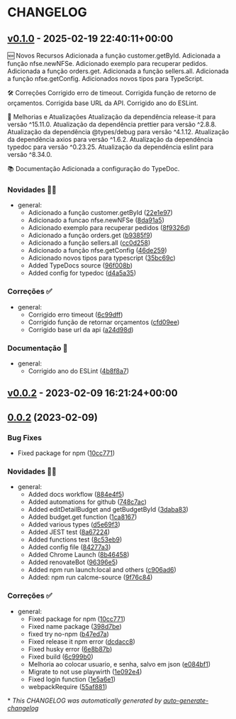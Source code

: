 # CHANGELOG

## [v0.1.0](https://github.com/icleitoncosta/calcme-js/releases/tag/v0.1.0) - 2025-02-19 22:40:11+00:00

🆕 Novos Recursos
Adicionada a função customer.getById.
Adicionada a função nfse.newNFSe.
Adicionado exemplo para recuperar pedidos.
Adicionada a função orders.get.
Adicionada a função sellers.all.
Adicionada a função nfse.getConfig.
Adicionados novos tipos para TypeScript.

🛠️ Correções
Corrigido erro de timeout.
Corrigida função de retorno de orçamentos.
Corrigida base URL da API.
Corrigido ano do ESLint.

🔧 Melhorias e Atualizações
Atualização da dependência release-it para versão ^15.11.0.
Atualização da dependência prettier para versão ^2.8.8.
Atualização da dependência @types/debug para versão ^4.1.12.
Atualização da dependência axios para versão ^1.6.2.
Atualização da dependência typedoc para versão ^0.23.25.
Atualização da dependência eslint para versão ^8.34.0.

📚 Documentação
Adicionada a configuração do TypeDoc.

### Novidades 🎉🚀

- general:
  - Adicionado a função customer.getById ([22e1e97](https://github.com/icleitoncosta/calcme-js/commit/22e1e97cb11e8ed2d09ef5ca5c57869fde50e6b0))
  - Adicionado a funcao nfse.newNFSe ([8da91a5](https://github.com/icleitoncosta/calcme-js/commit/8da91a5a76a33c3d7dd5fe85b55c09c980c1ec46))
  - Adicionado exemplo para recuperar pedidos ([8f9326d](https://github.com/icleitoncosta/calcme-js/commit/8f9326d332acf0ed31f917593038408b240d93c3))
  - Adicionado a função orders.get ([b9385f9](https://github.com/icleitoncosta/calcme-js/commit/b9385f9b264159ad746d2e3f34395820500aad39))
  - Adicionado a função sellers.all ([cc0d258](https://github.com/icleitoncosta/calcme-js/commit/cc0d2580e4310e58ff538e9e74aca68614f86a7e))
  - Adicionado a função nfse.getConfig ([46de259](https://github.com/icleitoncosta/calcme-js/commit/46de259a05516204e6e462faed47538b49ef2b16))
  - Adicionado novos tipos para typescript ([35bc69c](https://github.com/icleitoncosta/calcme-js/commit/35bc69c769c3ebf58b951f0fc7c8bec5d5d2a061))
  - Added TypeDocs source ([96f008b](https://github.com/icleitoncosta/calcme-js/commit/96f008bf22342b526e58c9fdba2e0a45f3135afb))
  - Added config for typedoc ([d4a5a35](https://github.com/icleitoncosta/calcme-js/commit/d4a5a357dfca4ec7cc8133db35aaedbcec6d7897))

### Correções ✅

- general:
  - Corrigido erro timeout ([6c99dff](https://github.com/icleitoncosta/calcme-js/commit/6c99dffe2a84a727801f413058ad6026ed6e953e))
  - Corrigido função de retornar orçamentos ([cfd09ee](https://github.com/icleitoncosta/calcme-js/commit/cfd09ee769d321bdd90b83ba95428ad3731ba8a7))
  - Corrigido base url da api ([a24d98d](https://github.com/icleitoncosta/calcme-js/commit/a24d98ddac9e4c47e60842b2c385e7c76a1ac1e9))

### Documentação 📄

- general:
  - Corrigido ano do ESLint ([4b8f8a7](https://github.com/icleitoncosta/calcme-js/commit/4b8f8a787edb2f9ff914ed6f588e7ab10ffea4bd))

## [v0.0.2](https://github.com/icleitoncosta/calcme-js/releases/tag/v0.0.2) - 2023-02-09 16:21:24+00:00

## [0.0.2](https://github.com/icleitoncosta/calcme-js/compare/0.0.1...v0.0.2) (2023-02-09)


### Bug Fixes

* Fixed package for npm ([10cc771](https://github.com/icleitoncosta/calcme-js/commit/10cc77178d9c4c37a8d0bf96eae4d067147d9e64))

### Novidades 🎉🚀

- general:
  - Added docs workflow ([884e4f5](https://github.com/icleitoncosta/calcme-js/commit/884e4f55825dee618ec0c379f6b0df49f77822c0))
  - Added automations for github ([748c7ac](https://github.com/icleitoncosta/calcme-js/commit/748c7ace170650e8625a4f48d1576e1cc42c7755))
  - Added editDetailBudget and getBudgetById ([3daba83](https://github.com/icleitoncosta/calcme-js/commit/3daba83998906cbbbae09d8e35f1daf9e21c2c87))
  - Added budget.get function ([1ca8167](https://github.com/icleitoncosta/calcme-js/commit/1ca8167d5c4324c57e02d8d63b5ca278bd84d342))
  - Added various types ([d5e69f3](https://github.com/icleitoncosta/calcme-js/commit/d5e69f3d2867fd9d3e29a315784393406fb4c080))
  - Added JEST test ([8a67224](https://github.com/icleitoncosta/calcme-js/commit/8a67224b02bea1063a4e163c30691863c3dac8bb))
  - Added functions test ([8c53eb9](https://github.com/icleitoncosta/calcme-js/commit/8c53eb96ed8d1db01da4b5183f984959295f7be3))
  - Added config file ([84277a3](https://github.com/icleitoncosta/calcme-js/commit/84277a39efdfbc943eabdd6e1dc6d67bcaad8c15))
  - Added Chrome Launch ([8b46458](https://github.com/icleitoncosta/calcme-js/commit/8b46458bb99e967772e1611780ce1c4a16c794e1))
  - Added renovateBot ([96396e5](https://github.com/icleitoncosta/calcme-js/commit/96396e58da78d17df346153ea472fe21182fab69))
  - Added npm run launch:local and others ([c906ad6](https://github.com/icleitoncosta/calcme-js/commit/c906ad6d4e6a3bf38b1275e9260decafb11284ec))
  - Added: npm run calcme-source ([9f76c84](https://github.com/icleitoncosta/calcme-js/commit/9f76c84d51f7fadb499e7f98371a32fc0c0426cc))

### Correções ✅

- general:
  - Fixed package for npm ([10cc771](https://github.com/icleitoncosta/calcme-js/commit/10cc77178d9c4c37a8d0bf96eae4d067147d9e64))
  - Fixed name package ([398d7be](https://github.com/icleitoncosta/calcme-js/commit/398d7becec7902075ab0063dd4f5c0e63fc86b99))
  - fixed try no-npm ([b47ed7a](https://github.com/icleitoncosta/calcme-js/commit/b47ed7ae7a57eae5bfcae957db82e93106519007))
  - Fixed release it npm error ([dcdacc8](https://github.com/icleitoncosta/calcme-js/commit/dcdacc870ea6b07d45edd9192bd4983e648a3cd9))
  - Fixed husky error ([6e8b87b](https://github.com/icleitoncosta/calcme-js/commit/6e8b87b3677b52367ce4519157d5b8d135e9ecef))
  - Fixed build ([6c999b0](https://github.com/icleitoncosta/calcme-js/commit/6c999b03386da4883f0b5e8fd107ab5b06d3df82))
  - Melhoria ao colocar usuario, e senha, salvo em json ([e084bf1](https://github.com/icleitoncosta/calcme-js/commit/e084bf162d7f7c9c326c71a7a79cde0db546b2d1))
  - Migrate to not use playwirth ([1e092e4](https://github.com/icleitoncosta/calcme-js/commit/1e092e4a99daa2321e878fc6e5eb0ed7cab6741e))
  - Fixed login function ([1e5a6e1](https://github.com/icleitoncosta/calcme-js/commit/1e5a6e1a48a6161606de5a425b72286476d6017d))
  - webpackRequire ([55af881](https://github.com/icleitoncosta/calcme-js/commit/55af88114e429557a7f8ec5ed4b51183201ae9d1))

\* *This CHANGELOG was automatically generated by [auto-generate-changelog](https://github.com/BobAnkh/auto-generate-changelog)*
